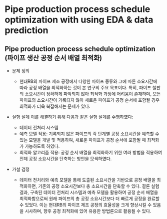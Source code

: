 # Pipe production process schedule optimization with using EDA & data prediction

## Pipe production process schedule optimization (파이프 생산 공정 순서 배열 최적화)
- 문제 정의
  
    - 현대RB의 파이프 제조 공정에서 다양한 파이프 종류와 그에 따른 소요시간에 따라 공정 배열을 최적화하는 것이 본 연구의 주요 목표이다. 특히, 파이프 철판의 소요시간이 정확하게 파악되지 않아 최적화 과정에 어려움이 존재하며, 모든 파이프의 소요시간이 기록되지 않아 새로운 파이프가 공정 순서에 포함될 경우 최적화가 더욱 복잡해지는 문제가 있다.

- 실험 설계 이를 해결하기 위해 다음과 같은 실험 설계를 수행하였다:

  - 데이터 전처리 시스템
  - 예측 모델 적용: 기록되지 않은 파이프의 각 단계별 공정 소요시간을 예측할 수 있는 모델을 개발 및 적용하여, 새로운 파이프가 공정 순서에 포함될 때 최적화가 가능하도록 하였다.
  - 최적화 알고리즘 적용: 공정 순서 배열을 최적화하기 위한 여러 방법을 적용하여 전체 공정 소요시간을 단축하는 방안을 모색하였다.

- 가설 검정

  - 데이터 전처리와 예측 모델을 통해 도출된 소요시간을 기반으로 공정 배열을 최적화하면, 기존의 공정 소요시간보다 총 소요시간을 단축할 수 있다.
결론 실험 결과, 구축된 데이터 전처리 시스템과 예측 모델을 활용하여 공정 순서 배열을 최적화함으로써 원래 파이프의 총 공정 소요시간보다 더 빠르게 공정을 완료할 수 있었다. 이는 현대RB의 파이프 제조 공정의 효율성을 크게 향상시킬 수 있음을 시사하며, 향후 공정 최적화에 있어 유용한 방법론으로 활용될 수 있다.
